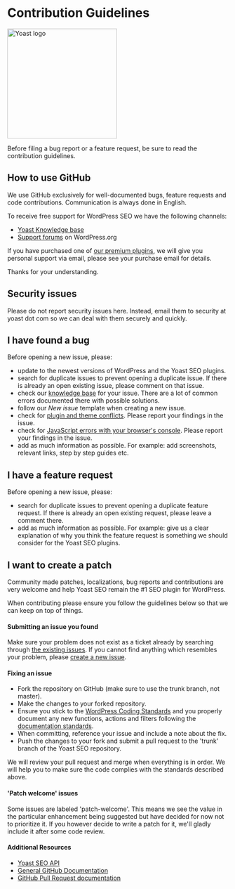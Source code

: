 # Contribution Guidelines
<img src="https://yoast-mercury.s3.amazonaws.com/uploads/2013/02/Yoast_Logo_Large_RGB.png" alt="Yoast logo" width="250px">

Before filing a bug report or a feature request, be sure to read the contribution guidelines.

## How to use GitHub
We use GitHub exclusively for well-documented bugs, feature requests and code contributions. Communication is always done in English.

To receive free support for WordPress SEO we have the following channels:
* [Yoast Knowledge base](https://yoa.st/1y0)
* [Support forums](https://wordpress.org/support/plugin/wordpress-seo) on WordPress.org

If you have purchased one of [our premium plugins](https://yoa.st/1y1), we will give you personal support via email, please see your purchase email for details.


Thanks for your understanding.

## Security issues
Please do not report security issues here. Instead, email them to security at yoast dot com so we can deal with them securely and quickly.

## I have found a bug
Before opening a new issue, please:
* update to the newest versions of WordPress and the Yoast SEO plugins.
* search for duplicate issues to prevent opening a duplicate issue. If there is already an open existing issue, please comment on that issue.
* check our [knowledge base](https://yoa.st/1y0) for your issue. There are a lot of common errors documented there with possible solutions.
* follow our _New issue_ template when creating a new issue.
* check for [plugin and theme conflicts](https://yoa.st/1y2). Please report your findings in the issue.
* check for [JavaScript errors with your browser's console](https://yoa.st/1y3). Please report your findings in the issue.
* add as much information as possible. For example: add screenshots, relevant links, step by step guides etc.

## I have a feature request
Before opening a new issue, please:
* search for duplicate issues to prevent opening a duplicate feature request. If there is already an open existing request, please leave a comment there.
* add as much information as possible. For example: give us a clear explanation of why you think the feature request is something we should consider for the Yoast SEO plugins.

## I want to create a patch
Community made patches, localizations, bug reports and contributions are very welcome and help Yoast SEO remain the #1 SEO plugin for WordPress.

When contributing please ensure you follow the guidelines below so that we can keep on top of things.

#### Submitting an issue you found
Make sure your problem does not exist as a ticket already by searching through [the existing issues](https://github.com/Yoast/wordpress-seo/issues). If you cannot find anything which resembles your problem, please [create a new issue](https://github.com/Yoast/wordpress-seo/issues/new).

#### Fixing an issue

* Fork the repository on GitHub (make sure to use the trunk branch, not master).
* Make the changes to your forked repository.
* Ensure you stick to the [WordPress Coding Standards](http://make.wordpress.org/core/handbook/coding-standards/) and you properly document any new functions, actions and filters following the [documentation standards](http://make.wordpress.org/core/handbook/inline-documentation-standards/php-documentation-standards/).
* When committing, reference your issue and include a note about the fix.
* Push the changes to your fork and submit a pull request to the 'trunk' branch of the Yoast SEO repository.

We will review your pull request and merge when everything is in order. We will help you to make sure the code complies with the standards described above.

#### 'Patch welcome' issues
Some issues are labeled 'patch-welcome'. This means we see the value in the particular enhancement being suggested but have decided for now not to prioritize it. If you however decide to write a patch for it, we'll gladly include it after some code review.

#### Additional Resources
* [Yoast SEO API](https://yoa.st/1y4)
* [General GitHub Documentation](http://help.github.com/)
* [GitHub Pull Request documentation](http://help.github.com/send-pull-requests/)
